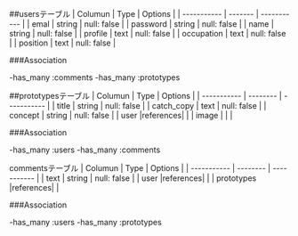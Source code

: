 ##usersテーブル
| Columun     |  Type   | Options     |
| ----------- | ------- | ----------- |
| emal        | string  | null: false |
| password    | string  | null: false |
| name        | string  | null: false |
| profile     | text    | null: false |
| occupation  | text    | null: false |
| position    | text    | null: false |

###Association

-has_many :comments
-has_many :prototypes

##prototypesテーブル
| Columun     |   Type   | Options     |
| ----------- | -------- | ----------- |
| title       | string   | null: false |
| catch_copy  | text     | null: false |
| concept     | string   | null: false |
| user        |references|             |
| image       |          |             |
 
 ###Association

-has_many :users
-has_many :comments

commentsテーブル
| Columun     |  Type    | Options     |
| ----------- | -------- | ----------- |
| text        | string   | null: false |
| user        |references|             | 
| prototypes  |references|             |

 ###Association

-has_many :users
-has_many :prototypes
